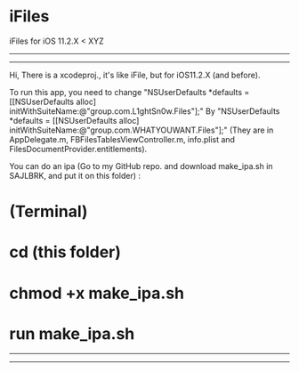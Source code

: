 # iFiles
iFiles for iOS 11.2.X < XYZ

*******************************************************************************************************************************************
*******************************************************************************************************************************************

Hi, 
There is a xcodeproj., it's like iFile, but for iOS11.2.X (and before). 

To run this app, you need to change "NSUserDefaults *defaults = [[NSUserDefaults alloc] initWithSuiteName:@"group.com.L1ghtSn0w.Files"];" By 
  "NSUserDefaults *defaults = [[NSUserDefaults alloc] initWithSuiteName:@"group.com.WHATYOUWANT.Files"];" (They are in AppDelegate.m, FBFilesTablesViewController.m, info.plist and FilesDocumentProvider.entitlements).
  
You can do an ipa (Go to my GitHub repo. and download make_ipa.sh in SAJLBRK, and put it on this folder) :
  # (Terminal)
  # cd (this folder)
  # chmod +x make_ipa.sh
  # run make_ipa.sh
  
*******************************************************************************************************************************************
*******************************************************************************************************************************************

  
